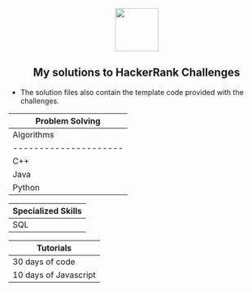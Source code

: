 <p align="center">
    <a href="https://www.hackerrank.com/greeneyedgeek">
        <img height=85 src="https://d3keuzeb2crhkn.cloudfront.net/hackerrank/assets/styleguide/logo_wordmark-f5c5eb61ab0a154c3ed9eda24d0b9e31.svg">
    </a>
    <h2 align="center">My solutions to HackerRank Challenges</h2>
    <ul>
    <li>The solution files also contain the template code provided with the challenges.</li>
    </ul>
</p>
<div>

Problem Solving      |
---------------------|
Algorithms           | 
---------------------|
C++                  |
Java                 |
Python               |

Specialized Skills   |
---------------------|
SQL                  | 
    
Tutorials            |
---------------------|
30 days of code      | 
10 days of Javascript|

</div>

